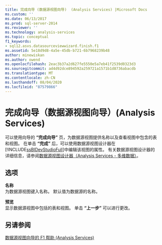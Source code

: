 ```yaml
---
title: 完成向导 (数据源视图向导)  (Analysis Services) |Microsoft Docs
ms.custom: ''
ms.date: 06/13/2017
ms.prod: sql-server-2014
ms.reviewer: ''
ms.technology: analysis-services
ms.topic: conceptual
f1_keywords:
- sql12.asvs.datasourceviewwizard.finish.f1
ms.assetid: 5e18d9d8-4a5e-45db-b721-6b7968239b48
author: minewiskan
ms.author: owend
ms.openlocfilehash: 2eac3b37a2d627fe5550e5a7eb41f2539d0323d3
ms.sourcegitcommit: ad4d92dce894592a259721a1571b1d8736abacdb
ms.translationtype: MT
ms.contentlocale: zh-CN
ms.lasthandoff: 08/04/2020
ms.locfileid: "87579866"
---
```

# <a name="completing-the-wizard-data-source-view-wizard-analysis-services"></a>完成向导（数据源视图向导）(Analysis Services)
  可以使用向导的 **“完成向导”** 页，为数据源视图提供名称以及查看视图中包含的表和视图。 在单击 **“完成”** 后，可以使用数据源视图设计器在 [!INCLUDE[ssBIDevStudioFull](../includes/ssbidevstudiofull-md.md)]中编辑该视图的属性。 有关数据源视图设计器的详细信息，请参阅[数据源视图设计器（Analysis Services - 多维数据）](data-source-view-designer-analysis-services-multidimensional-data.md)。  
  
## <a name="options"></a>选项  
 **名称**  
 为数据源视图键入名称。 默认值为数据源的名称。  
  
 **预览**  
 显示数据源视图中包括的表和视图。 单击 **“上一步”** 可以进行更改。  
  
## <a name="see-also"></a>另请参阅  
 [数据源视图向导的 F1 帮助 &#40;Analysis Services&#41;](data-source-view-wizard-f1-help-analysis-services.md)  
  
  
